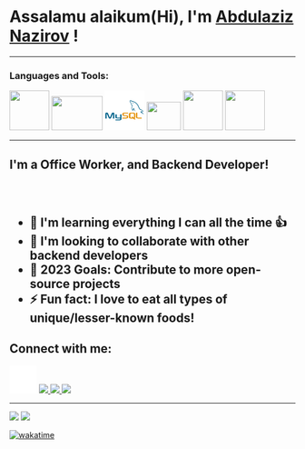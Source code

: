 <h1>Assalamu alaikum(Hi), I'm <a href="https://t.me/cyber_senior" target="_blank">Abdulaziz Nazirov</a> !</h1>
<hr>	
<h3>Languages and Tools:</h3>
<div style="displey: flex">
<img src="https://cdn-icons-png.flaticon.com/128/5968/5968332.png" width="70px" height="70px">  <img src="https://cdn.icon-icons.com/icons2/2699/PNG/512/laravel_logo_icon_170314.png" width="90px" height="60px"> <img src="https://raw.githubusercontent.com/devicons/devicon/master/icons/mysql/mysql-original-wordmark.svg" alt="mysql" width="70px" height="70px"/> <!--<img src="https://cdn-icons-png.flaticon.com/512/5968/5968313.png" width="70px" height="50px">-->  <img src="https://cdn-icons-png.flaticon.com/512/3094/3094453.png" width="60px" height="50px">  <!--img src="https://cdn-icons-png.flaticon.com/512/25/25719.png" width="60px" height="65px"-->  <img src="https://cdn-icons-png.flaticon.com/512/733/733609.png" width="70px" height="70px">  <img src="https://cdn-icons-png.flaticon.com/512/136/136443.png" width="70px" height="70px" >
</div>
<hr>
<h2>I'm a Office Worker, and Backend Developer!<h2>
<br>
  <ul style="font-size="12px">
    <li>🌱 I'm learning everything I can all the time 👍</li>
    <li>👯 I'm looking to collaborate with other backend developers</li>
    <li>🥅 2023 Goals: Contribute to more open-source projects</li>
    <li>⚡ Fun fact: I love to eat all types of unique/lesser-known foods!</li>
      
  </ul>
                             
<h2>Connect with me:</h2>
<div style="displey: flex">   
<a href="#"><img src="https://raw.githubusercontent.com/codeSTACKr/codeSTACKr/master/img/globe-dark.svg" style="displey: flex"></a> 
<a href="https://instagram.com/nazirov_dev/"><img src="https://cdn-icons-png.flaticon.com/512/174/174855.png" width="23px">   </a> 
<a href="https://t.me/cyber_senior"><img src="https://cdn-icons-png.flaticon.com/512/2111/2111646.png" width="24px">          </a>                                                                                <a href="https://facebook.com/nazirovdev/"><img src="https://cdn-icons-png.flaticon.com/512/174/174848.png" width="23px">  </a>
                                                                                                </div>
                                                                                                <hr>

<img src="https://github-readme-stats.vercel.app/api/top-langs/?username=Nazirov-Dev&show_icons=true&theme=radical">
                                                                                                                   
<img src="https://github-readme-stats.vercel.app/api?username=Nazirov-Dev&count_private=false&show_icons=true&theme=radical">

                                                                                                                            
[![wakatime](https://wakatime.com/badge/user/155950c3-05de-4747-8d5c-a23f99f7da30.svg)](https://wakatime.com/@155950c3-05de-4747-8d5c-a23f99f7da30)
